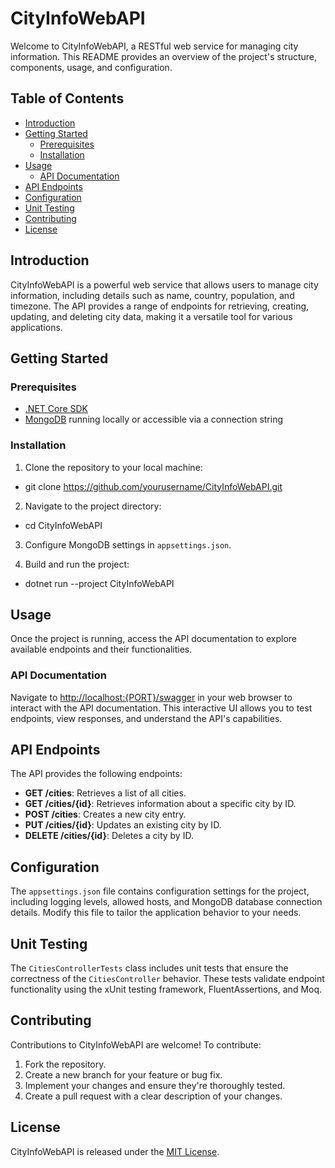 # CityInfoWebAPI

Welcome to CityInfoWebAPI, a RESTful web service for managing city information. This README provides an overview of the project's structure, components, usage, and configuration.

## Table of Contents

- [Introduction](#introduction)
- [Getting Started](#getting-started)
  - [Prerequisites](#prerequisites)
  - [Installation](#installation)
- [Usage](#usage)
  - [API Documentation](#api-documentation)
- [API Endpoints](#api-endpoints)
- [Configuration](#configuration)
- [Unit Testing](#unit-testing)
- [Contributing](#contributing)
- [License](#license)

## Introduction

CityInfoWebAPI is a powerful web service that allows users to manage city information, including details such as name, country, population, and timezone. The API provides a range of endpoints for retrieving, creating, updating, and deleting city data, making it a versatile tool for various applications.

## Getting Started

### Prerequisites

- [.NET Core SDK](https://dotnet.microsoft.com/download)
- [MongoDB](https://www.mongodb.com/) running locally or accessible via a connection string

### Installation

1. Clone the repository to your local machine:
- git clone https://github.com/yourusername/CityInfoWebAPI.git

2. Navigate to the project directory:
- cd CityInfoWebAPI

3. Configure MongoDB settings in `appsettings.json`.

4. Build and run the project:
- dotnet run --project CityInfoWebAPI

## Usage

Once the project is running, access the API documentation to explore available endpoints and their functionalities.

### API Documentation

Navigate to [http://localhost:{PORT}/swagger](http://localhost:{PORT}/swagger) in your web browser to interact with the API documentation. This interactive UI allows you to test endpoints, view responses, and understand the API's capabilities.

## API Endpoints

The API provides the following endpoints:

- **GET /cities**: Retrieves a list of all cities.
- **GET /cities/{id}**: Retrieves information about a specific city by ID.
- **POST /cities**: Creates a new city entry.
- **PUT /cities/{id}**: Updates an existing city by ID.
- **DELETE /cities/{id}**: Deletes a city by ID.

## Configuration

The `appsettings.json` file contains configuration settings for the project, including logging levels, allowed hosts, and MongoDB database connection details. Modify this file to tailor the application behavior to your needs.

## Unit Testing

The `CitiesControllerTests` class includes unit tests that ensure the correctness of the `CitiesController` behavior. These tests validate endpoint functionality using the xUnit testing framework, FluentAssertions, and Moq.

## Contributing

Contributions to CityInfoWebAPI are welcome! To contribute:

1. Fork the repository.
2. Create a new branch for your feature or bug fix.
3. Implement your changes and ensure they're thoroughly tested.
4. Create a pull request with a clear description of your changes.

## License

CityInfoWebAPI is released under the [MIT License](LICENSE).

